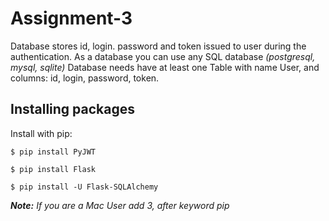 # Assignment-3
Database stores id, login. password and token issued to user during the authentication. 
As a database you can use any SQL database *(postgresql, mysql, sqlite)*
Database needs have at least one Table with name User, and columns: id, login, password, token. 


## Installing packages
Install with pip:
```
$ pip install PyJWT

$ pip install Flask

$ pip install -U Flask-SQLAlchemy
```
***Note:** If you are a Mac User add 3, after keyword pip*

